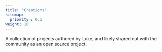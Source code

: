 ```yaml
---
title: "Creations"
sitemap:
  priority : 0.5
weight: 10
---
```

<p>A collection of projects authored by Luke, and likely shared out with the community as an open source project.</p>
